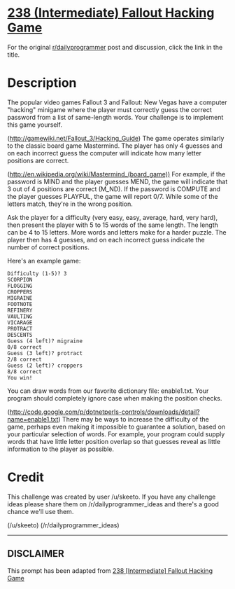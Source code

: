 # [238 (Intermediate) Fallout Hacking Game](https://www.reddit.com/r/dailyprogrammer/comments/3qjnil/20151028_challenge_238_intermediate_fallout/)

For the original [r/dailyprogrammer](https://www.reddit.com/r/dailyprogrammer/) post and discussion, click the link in the title.

# Description
The popular video games Fallout 3 and Fallout: New Vegas have a computer "hacking" minigame where the player must correctly guess the correct password from a list of same-length words. Your challenge is to implement this game yourself.

(http://gamewiki.net/Fallout_3/Hacking_Guide)
The game operates similarly to the classic board game Mastermind. The player has only 4 guesses and on each incorrect guess the computer will indicate how many letter positions are correct.

(http://en.wikipedia.org/wiki/Mastermind_(board_game))
For example, if the password is MIND and the player guesses MEND, the game will indicate that 3 out of 4 positions are correct (M_ND). If the password is COMPUTE and the player guesses PLAYFUL, the game will report 0/7. While some of the letters match, they're in the wrong position.

Ask the player for a difficulty (very easy, easy, average, hard, very hard), then present the player with 5 to 15 words of the same length. The length can be 4 to 15 letters. More words and letters make for a harder puzzle. The player then has 4 guesses, and on each incorrect guess indicate the number of correct positions.

Here's an example game:


```
Difficulty (1-5)? 3
SCORPION
FLOGGING
CROPPERS
MIGRAINE
FOOTNOTE
REFINERY
VAULTING
VICARAGE
PROTRACT
DESCENTS
Guess (4 left)? migraine
0/8 correct
Guess (3 left)? protract
2/8 correct
Guess (2 left)? croppers
8/8 correct
You win!
```
You can draw words from our favorite dictionary file: enable1.txt. Your program should completely ignore case when making the position checks.

(http://code.google.com/p/dotnetperls-controls/downloads/detail?name=enable1.txt)
There may be ways to increase the difficulty of the game, perhaps even making it impossible to guarantee a solution, based on your particular selection of words. For example, your program could supply words that have little letter position overlap so that guesses reveal as little information to the player as possible.

# Credit
This challenge was created by user /u/skeeto. If you have any challenge ideas please share them on /r/dailyprogrammer_ideas and there's a good chance we'll use them.  

(/u/skeeto)
(/r/dailyprogrammer_ideas)

----
## **DISCLAIMER**
This prompt has been adapted from [238 [Intermediate] Fallout Hacking Game](https://www.reddit.com/r/dailyprogrammer/comments/3qjnil/20151028_challenge_238_intermediate_fallout/
)

